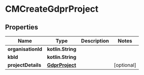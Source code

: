 
# CMCreateGdprProject

## Properties
Name | Type | Description | Notes
------------ | ------------- | ------------- | -------------
**organisationId** | **kotlin.String** |  | 
**kbId** | **kotlin.String** |  | 
**projectDetails** | [**GdprProject**](GdprProject.md) |  |  [optional]



